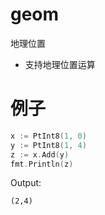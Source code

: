 # geom

地理位置

- 支持地理位置运算


# 例子

```go
x := PtInt8(1, 0)
y := PtInt8(1, 4)
z := x.Add(y)
fmt.Println(z)
```

Output:
```text
(2,4)
```